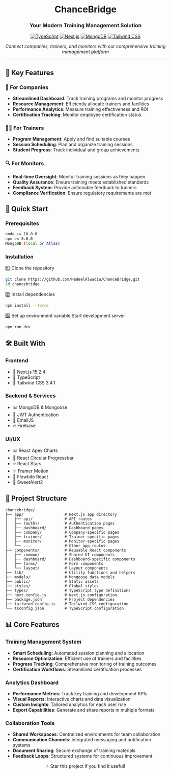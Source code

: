 <div align="center">

#  ChanceBridge

### Your Modern Training Management Solution

[![TypeScript](https://img.shields.io/badge/TypeScript-007ACC?style=for-the-badge&logo=typescript&logoColor=white)](https://www.typescriptlang.org/)
[![Next.js](https://img.shields.io/badge/Next.js-000000?style=for-the-badge&logo=nextdotjs&logoColor=white)](https://nextjs.org/)
[![MongoDB](https://img.shields.io/badge/MongoDB-4EA94B?style=for-the-badge&logo=mongodb&logoColor=white)](https://www.mongodb.com/)
[![Tailwind CSS](https://img.shields.io/badge/Tailwind_CSS-38B2AC?style=for-the-badge&logo=tailwind-css&logoColor=white)](https://tailwindcss.com/)

*Connect companies, trainers, and monitors with our comprehensive training management platform* 

</div>

---

## 🌟 Key Features

### 🏢 For Companies
- **Streamlined Dashboard**: Track training programs and monitor progress
- **Resource Management**: Efficiently allocate trainers and facilities
- **Performance Analytics**: Measure training effectiveness and ROI
- **Certification Tracking**: Monitor employee certification status

### 👨‍🏫 For Trainers
- **Program Management**: Apply and find suitable courses 
- **Session Scheduling**: Plan and organize training sessions
- **Student Progress**: Track individual and group achievements


### 🔍 For Monitors
- **Real-time Oversight**: Monitor training sessions as they happen
- **Quality Assurance**: Ensure training meets established standards
- **Feedback System**: Provide actionable feedback to trainers
- **Compliance Verification**: Ensure regulatory requirements are met

## 🚀 Quick Start

### Prerequisites

```bash
node >= 18.0.0
npm >= 8.0.0
MongoDB (local or Atlas)
```

### Installation

1️⃣ Clone the repository
```bash
git clone https://github.com/HadeelAlwadia/ChanceBridge.git
cd chancebridge
```

2️⃣ Install dependencies
```bash
npm install --force 
```

3️⃣ Set up environment variable Start development server
```bash
npm run dev
```

## 🛠️ Built With

### Frontend
- 🔄 Next.js 15.2.4
- 📘 TypeScript
- 🎨 Tailwind CSS 3.4.1


### Backend & Services
- 📊 MongoDB & Mongoose
- 🔐 JWT Authentication
- 📧 EmailJS
- 🔥 Firebase

### UI/UX
- 📊 React Apex Charts
- 🔄 React Circular Progressbar
- ⭐ React Stars
- ✨ Framer Motion
- 🎨 Flowbite React
- 🔔 SweetAlert2

## 📁 Project Structure

```
chancebridge/
├── app/                  # Next.js app directory
│   ├── api/              # API routes
│   ├── (auth)/           # Authentication pages
│   ├── dashboard/        # Dashboard pages
│   ├── company/          # Company-specific pages
│   ├── trainer/          # Trainer-specific pages
│   ├── monitor/          # Monitor-specific pages
│   └── ...               # Other app routes
├── components/           # Reusable React components
│   ├── common/           # Shared UI components
│   ├── dashboard/        # Dashboard-specific components
│   ├── forms/            # Form components
│   └── layout/           # Layout components
├── lib/                  # Utility functions and helpers
├── models/               # Mongoose data models
├── public/               # Static assets
├── styles/               # Global styles
├── types/                # TypeScript type definitions
├── next.config.js        # Next.js configuration
├── package.json          # Project dependencies
├── tailwind.config.js    # Tailwind CSS configuration
└── tsconfig.json         # TypeScript configuration
```

## 📊 Core Features

### Training Management System
- **Smart Scheduling**: Automated session planning and allocation
- **Resource Optimization**: Efficient use of trainers and facilities
- **Progress Tracking**: Comprehensive monitoring of training outcomes
- **Certification Workflows**: Streamlined certification processes

### Analytics Dashboard
- **Performance Metrics**: Track key training and development KPIs
- **Visual Reports**: Interactive charts and data visualization
- **Custom Insights**: Tailored analytics for each user role
- **Export Capabilities**: Generate and share reports in multiple formats

### Collaboration Tools
- **Shared Workspaces**: Centralized environments for team collaboration
- **Communication Channels**: Integrated messaging and notification systems
- **Document Sharing**: Secure exchange of training materials
- **Feedback Loops**: Structured systems for continuous improvement




<div align="center">

⭐️ Star this project if you find it useful!

</div>